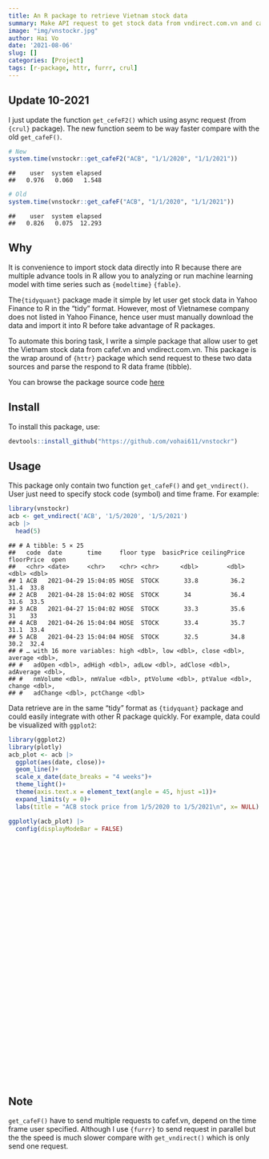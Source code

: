 ```yaml
---
title: An R package to retrieve Vietnam stock data
summary: Make API request to get stock data from vndirect.com.vn and cafef.vn
image: "img/vnstockr.jpg"
author: Hai Vo
date: '2021-08-06'
slug: []
categories: [Project]
tags: [r-package, httr, furrr, crul]
---
```


<script src="{{< blogdown/postref >}}index_files/htmlwidgets/htmlwidgets.js"></script>
<script src="{{< blogdown/postref >}}index_files/plotly-binding/plotly.js"></script>
<script src="{{< blogdown/postref >}}index_files/typedarray/typedarray.min.js"></script>
<script src="{{< blogdown/postref >}}index_files/jquery/jquery.min.js"></script>
<link href="{{< blogdown/postref >}}index_files/crosstalk/css/crosstalk.css" rel="stylesheet" />
<script src="{{< blogdown/postref >}}index_files/crosstalk/js/crosstalk.min.js"></script>
<link href="{{< blogdown/postref >}}index_files/plotly-htmlwidgets-css/plotly-htmlwidgets.css" rel="stylesheet" />
<script src="{{< blogdown/postref >}}index_files/plotly-main/plotly-latest.min.js"></script>

## Update 10-2021

I just update the function `get_cefeF2()` which using async request (from `{crul}` package). The new function seem to be way faster compare with the old `get_cafeF()`.

``` r
# New
system.time(vnstockr::get_cafeF2("ACB", "1/1/2020", "1/1/2021"))
```

    ##    user  system elapsed 
    ##   0.976   0.060   1.548

``` r
# Old
system.time(vnstockr::get_cafeF("ACB", "1/1/2020", "1/1/2021"))
```

    ##    user  system elapsed 
    ##   0.826   0.075  12.293

## Why

It is convenience to import stock data directly into R because there are multiple advance tools in R allow you to analyzing or run machine learning model with time series such as `{modeltime}` `{fable}`.

The`{tidyquant}` package made it simple by let user get stock data in Yahoo Finance to R in the “tidy” format. However, most of Vietnamese company does not listed in Yahoo Finance, hence user must manually download the data and import it into R before take advantage of R packages.

To automate this boring task, I write a simple package that allow user to get the Vietnam stock data from cafef.vn and vndirect.com.vn. This package is the wrap around of `{httr}` package which send request to these two data sources and parse the respond to R data frame (tibble).

You can browse the package source code [here](https://github.com/vohai611/vnstockr)

## Install

To install this package, use:

``` r
devtools::install_github("https://github.com/vohai611/vnstockr")
```

## Usage

This package only contain two function `get_cafeF()` and `get_vndirect()`. User just need to specify stock code (symbol) and time frame. For example:

``` r
library(vnstockr)
acb <- get_vndirect('ACB', '1/5/2020', '1/5/2021')
acb |>
  head(5) 
```

    ## # A tibble: 5 × 25
    ##   code  date       time     floor type  basicPrice ceilingPrice floorPrice  open
    ##   <chr> <date>     <chr>    <chr> <chr>      <dbl>        <dbl>      <dbl> <dbl>
    ## 1 ACB   2021-04-29 15:04:05 HOSE  STOCK       33.8         36.2       31.4  33.8
    ## 2 ACB   2021-04-28 15:04:02 HOSE  STOCK       34           36.4       31.6  33.5
    ## 3 ACB   2021-04-27 15:04:02 HOSE  STOCK       33.3         35.6       31    33  
    ## 4 ACB   2021-04-26 15:04:04 HOSE  STOCK       33.4         35.7       31.1  33.4
    ## 5 ACB   2021-04-23 15:04:04 HOSE  STOCK       32.5         34.8       30.2  32.4
    ## # … with 16 more variables: high <dbl>, low <dbl>, close <dbl>, average <dbl>,
    ## #   adOpen <dbl>, adHigh <dbl>, adLow <dbl>, adClose <dbl>, adAverage <dbl>,
    ## #   nmVolume <dbl>, nmValue <dbl>, ptVolume <dbl>, ptValue <dbl>, change <dbl>,
    ## #   adChange <dbl>, pctChange <dbl>

Data retrieve are in the same “tidy” format as `{tidyquant}` package and could easily integrate with other R package quickly. For example, data could be visualized with `ggplot2`:

``` r
library(ggplot2)
library(plotly)
acb_plot <- acb |>
  ggplot(aes(date, close))+
  geom_line()+
  scale_x_date(date_breaks = "4 weeks")+
  theme_light()+
  theme(axis.text.x = element_text(angle = 45, hjust =1))+
  expand_limits(y = 0)+
  labs(title = "ACB stock price from 1/5/2020 to 1/5/2021\n", x= NULL)

ggplotly(acb_plot) |>
  config(displayModeBar = FALSE)
```

<div id="htmlwidget-1" style="width:672px;height:480px;" class="plotly html-widget"></div>
<script type="application/json" data-for="htmlwidget-1">{"x":{"data":[{"x":[18386,18387,18388,18389,18390,18393,18394,18395,18396,18397,18400,18401,18402,18403,18404,18407,18408,18409,18410,18411,18414,18415,18416,18417,18418,18421,18422,18423,18424,18425,18428,18429,18430,18431,18432,18435,18436,18437,18438,18439,18442,18443,18444,18445,18446,18449,18450,18451,18452,18453,18456,18457,18458,18459,18460,18463,18464,18465,18466,18467,18470,18471,18472,18473,18474,18477,18478,18479,18480,18481,18484,18485,18486,18487,18488,18491,18492,18493,18494,18495,18498,18499,18500,18501,18502,18505,18506,18508,18509,18512,18513,18514,18515,18516,18519,18520,18521,18522,18523,18526,18527,18528,18529,18530,18533,18534,18535,18536,18537,18540,18541,18542,18543,18544,18547,18548,18549,18550,18551,18554,18555,18556,18557,18558,18561,18562,18563,18564,18565,18568,18569,18570,18571,18572,18575,18576,18577,18578,18579,18582,18583,18584,18585,18586,18589,18590,18591,18592,18593,18596,18597,18605,18606,18607,18610,18611,18612,18613,18614,18617,18618,18619,18620,18621,18624,18625,18626,18627,18631,18632,18633,18634,18635,18638,18639,18640,18641,18642,18645,18646,18647,18648,18649,18652,18653,18654,18655,18656,18659,18660,18661,18662,18663,18666,18667,18675,18676,18677,18680,18681,18682,18683,18684,18687,18688,18689,18690,18691,18694,18695,18696,18697,18698,18701,18702,18703,18704,18705,18708,18709,18710,18711,18712,18715,18716,18717,18718,18719,18722,18723,18724,18725,18726,18729,18730,18731,18732,18733,18736,18737,18739,18740,18743,18744,18745,18746],"y":[20.3,20.3,20.8,21.2,21.4,21.7,21.8,21.7,21.4,21.7,21.8,22.2,22.2,22.4,22.4,22.6,23.3,22.8,22.9,22.9,25.1,24.8,25.5,25.3,25.2,25.4,25.5,25.6,24.5,24.5,23.3,23.8,23.7,23.8,24.4,24.1,24,23.8,23.7,23.6,22.9,22.8,23.2,23.1,23,23.6,23.7,23.9,24.3,24,23.9,24,24,24,24.8,24.5,24.6,24.4,24.2,23.2,21.8,22.9,22.2,22.6,22.5,23.2,23.7,24,23.8,23.7,23.8,25.4,25.4,25.5,25.3,25.8,25.6,25.6,20.8,21.2,21,21.1,21.2,21.5,21.4,21.2,21.1,21.2,21.1,20.8,20.6,20.9,20.9,20.8,21.2,21.3,21.2,21.5,21.7,22,22.3,22.5,22.2,22.2,22.6,22.4,22.5,22.5,23,23.6,24,23.4,23.2,23.5,23.3,23.4,24,24.5,24.7,25.3,25.3,25.2,25.6,25.6,24.8,24.4,23.8,23.9,24.1,24.5,25,25.5,24.9,25.1,25.4,25.3,25.4,26.4,26.5,26.2,27.2,27.2,27.2,27.3,27.3,27.3,27.3,27.4,27.2,27.2,27.3,28.55,27.95,28.2,28.2,28,28.25,28.3,28.4,28.95,28.75,28.1,27.3,27.95,27.8,27.7,27.8,28.1,28.65,29.35,29.9,29.9,30.2,30.35,30.1,29.85,29.85,30.25,29.95,27.9,28.3,28.95,28.65,28.1,27.8,27.5,25.6,26.8,26.65,27.35,28.1,28.2,28.5,27.5,28.55,29.4,29.15,31.1,31.6,31.7,31.2,32.4,33.05,33.25,33,33.25,32.4,32.45,31.8,32.05,32.75,33,32.95,33.5,33.45,33.5,33.95,33.8,33.4,33,32.45,32.05,32.45,33,33.3,33.3,33.85,34.65,34.75,34.75,34.4,34.4,34.4,35.15,34.6,34.6,33.85,33.1,33.7,33.6,32.5,33.4,33.3,34,33.8,34.65],"text":["date: 2020-05-04<br />close: 20.30","date: 2020-05-05<br />close: 20.30","date: 2020-05-06<br />close: 20.80","date: 2020-05-07<br />close: 21.20","date: 2020-05-08<br />close: 21.40","date: 2020-05-11<br />close: 21.70","date: 2020-05-12<br />close: 21.80","date: 2020-05-13<br />close: 21.70","date: 2020-05-14<br />close: 21.40","date: 2020-05-15<br />close: 21.70","date: 2020-05-18<br />close: 21.80","date: 2020-05-19<br />close: 22.20","date: 2020-05-20<br />close: 22.20","date: 2020-05-21<br />close: 22.40","date: 2020-05-22<br />close: 22.40","date: 2020-05-25<br />close: 22.60","date: 2020-05-26<br />close: 23.30","date: 2020-05-27<br />close: 22.80","date: 2020-05-28<br />close: 22.90","date: 2020-05-29<br />close: 22.90","date: 2020-06-01<br />close: 25.10","date: 2020-06-02<br />close: 24.80","date: 2020-06-03<br />close: 25.50","date: 2020-06-04<br />close: 25.30","date: 2020-06-05<br />close: 25.20","date: 2020-06-08<br />close: 25.40","date: 2020-06-09<br />close: 25.50","date: 2020-06-10<br />close: 25.60","date: 2020-06-11<br />close: 24.50","date: 2020-06-12<br />close: 24.50","date: 2020-06-15<br />close: 23.30","date: 2020-06-16<br />close: 23.80","date: 2020-06-17<br />close: 23.70","date: 2020-06-18<br />close: 23.80","date: 2020-06-19<br />close: 24.40","date: 2020-06-22<br />close: 24.10","date: 2020-06-23<br />close: 24.00","date: 2020-06-24<br />close: 23.80","date: 2020-06-25<br />close: 23.70","date: 2020-06-26<br />close: 23.60","date: 2020-06-29<br />close: 22.90","date: 2020-06-30<br />close: 22.80","date: 2020-07-01<br />close: 23.20","date: 2020-07-02<br />close: 23.10","date: 2020-07-03<br />close: 23.00","date: 2020-07-06<br />close: 23.60","date: 2020-07-07<br />close: 23.70","date: 2020-07-08<br />close: 23.90","date: 2020-07-09<br />close: 24.30","date: 2020-07-10<br />close: 24.00","date: 2020-07-13<br />close: 23.90","date: 2020-07-14<br />close: 24.00","date: 2020-07-15<br />close: 24.00","date: 2020-07-16<br />close: 24.00","date: 2020-07-17<br />close: 24.80","date: 2020-07-20<br />close: 24.50","date: 2020-07-21<br />close: 24.60","date: 2020-07-22<br />close: 24.40","date: 2020-07-23<br />close: 24.20","date: 2020-07-24<br />close: 23.20","date: 2020-07-27<br />close: 21.80","date: 2020-07-28<br />close: 22.90","date: 2020-07-29<br />close: 22.20","date: 2020-07-30<br />close: 22.60","date: 2020-07-31<br />close: 22.50","date: 2020-08-03<br />close: 23.20","date: 2020-08-04<br />close: 23.70","date: 2020-08-05<br />close: 24.00","date: 2020-08-06<br />close: 23.80","date: 2020-08-07<br />close: 23.70","date: 2020-08-10<br />close: 23.80","date: 2020-08-11<br />close: 25.40","date: 2020-08-12<br />close: 25.40","date: 2020-08-13<br />close: 25.50","date: 2020-08-14<br />close: 25.30","date: 2020-08-17<br />close: 25.80","date: 2020-08-18<br />close: 25.60","date: 2020-08-19<br />close: 25.60","date: 2020-08-20<br />close: 20.80","date: 2020-08-21<br />close: 21.20","date: 2020-08-24<br />close: 21.00","date: 2020-08-25<br />close: 21.10","date: 2020-08-26<br />close: 21.20","date: 2020-08-27<br />close: 21.50","date: 2020-08-28<br />close: 21.40","date: 2020-08-31<br />close: 21.20","date: 2020-09-01<br />close: 21.10","date: 2020-09-03<br />close: 21.20","date: 2020-09-04<br />close: 21.10","date: 2020-09-07<br />close: 20.80","date: 2020-09-08<br />close: 20.60","date: 2020-09-09<br />close: 20.90","date: 2020-09-10<br />close: 20.90","date: 2020-09-11<br />close: 20.80","date: 2020-09-14<br />close: 21.20","date: 2020-09-15<br />close: 21.30","date: 2020-09-16<br />close: 21.20","date: 2020-09-17<br />close: 21.50","date: 2020-09-18<br />close: 21.70","date: 2020-09-21<br />close: 22.00","date: 2020-09-22<br />close: 22.30","date: 2020-09-23<br />close: 22.50","date: 2020-09-24<br />close: 22.20","date: 2020-09-25<br />close: 22.20","date: 2020-09-28<br />close: 22.60","date: 2020-09-29<br />close: 22.40","date: 2020-09-30<br />close: 22.50","date: 2020-10-01<br />close: 22.50","date: 2020-10-02<br />close: 23.00","date: 2020-10-05<br />close: 23.60","date: 2020-10-06<br />close: 24.00","date: 2020-10-07<br />close: 23.40","date: 2020-10-08<br />close: 23.20","date: 2020-10-09<br />close: 23.50","date: 2020-10-12<br />close: 23.30","date: 2020-10-13<br />close: 23.40","date: 2020-10-14<br />close: 24.00","date: 2020-10-15<br />close: 24.50","date: 2020-10-16<br />close: 24.70","date: 2020-10-19<br />close: 25.30","date: 2020-10-20<br />close: 25.30","date: 2020-10-21<br />close: 25.20","date: 2020-10-22<br />close: 25.60","date: 2020-10-23<br />close: 25.60","date: 2020-10-26<br />close: 24.80","date: 2020-10-27<br />close: 24.40","date: 2020-10-28<br />close: 23.80","date: 2020-10-29<br />close: 23.90","date: 2020-10-30<br />close: 24.10","date: 2020-11-02<br />close: 24.50","date: 2020-11-03<br />close: 25.00","date: 2020-11-04<br />close: 25.50","date: 2020-11-05<br />close: 24.90","date: 2020-11-06<br />close: 25.10","date: 2020-11-09<br />close: 25.40","date: 2020-11-10<br />close: 25.30","date: 2020-11-11<br />close: 25.40","date: 2020-11-12<br />close: 26.40","date: 2020-11-13<br />close: 26.50","date: 2020-11-16<br />close: 26.20","date: 2020-11-17<br />close: 27.20","date: 2020-11-18<br />close: 27.20","date: 2020-11-19<br />close: 27.20","date: 2020-11-20<br />close: 27.30","date: 2020-11-23<br />close: 27.30","date: 2020-11-24<br />close: 27.30","date: 2020-11-25<br />close: 27.30","date: 2020-11-26<br />close: 27.40","date: 2020-11-27<br />close: 27.20","date: 2020-11-30<br />close: 27.20","date: 2020-12-01<br />close: 27.30","date: 2020-12-09<br />close: 28.55","date: 2020-12-10<br />close: 27.95","date: 2020-12-11<br />close: 28.20","date: 2020-12-14<br />close: 28.20","date: 2020-12-15<br />close: 28.00","date: 2020-12-16<br />close: 28.25","date: 2020-12-17<br />close: 28.30","date: 2020-12-18<br />close: 28.40","date: 2020-12-21<br />close: 28.95","date: 2020-12-22<br />close: 28.75","date: 2020-12-23<br />close: 28.10","date: 2020-12-24<br />close: 27.30","date: 2020-12-25<br />close: 27.95","date: 2020-12-28<br />close: 27.80","date: 2020-12-29<br />close: 27.70","date: 2020-12-30<br />close: 27.80","date: 2020-12-31<br />close: 28.10","date: 2021-01-04<br />close: 28.65","date: 2021-01-05<br />close: 29.35","date: 2021-01-06<br />close: 29.90","date: 2021-01-07<br />close: 29.90","date: 2021-01-08<br />close: 30.20","date: 2021-01-11<br />close: 30.35","date: 2021-01-12<br />close: 30.10","date: 2021-01-13<br />close: 29.85","date: 2021-01-14<br />close: 29.85","date: 2021-01-15<br />close: 30.25","date: 2021-01-18<br />close: 29.95","date: 2021-01-19<br />close: 27.90","date: 2021-01-20<br />close: 28.30","date: 2021-01-21<br />close: 28.95","date: 2021-01-22<br />close: 28.65","date: 2021-01-25<br />close: 28.10","date: 2021-01-26<br />close: 27.80","date: 2021-01-27<br />close: 27.50","date: 2021-01-28<br />close: 25.60","date: 2021-01-29<br />close: 26.80","date: 2021-02-01<br />close: 26.65","date: 2021-02-02<br />close: 27.35","date: 2021-02-03<br />close: 28.10","date: 2021-02-04<br />close: 28.20","date: 2021-02-05<br />close: 28.50","date: 2021-02-08<br />close: 27.50","date: 2021-02-09<br />close: 28.55","date: 2021-02-17<br />close: 29.40","date: 2021-02-18<br />close: 29.15","date: 2021-02-19<br />close: 31.10","date: 2021-02-22<br />close: 31.60","date: 2021-02-23<br />close: 31.70","date: 2021-02-24<br />close: 31.20","date: 2021-02-25<br />close: 32.40","date: 2021-02-26<br />close: 33.05","date: 2021-03-01<br />close: 33.25","date: 2021-03-02<br />close: 33.00","date: 2021-03-03<br />close: 33.25","date: 2021-03-04<br />close: 32.40","date: 2021-03-05<br />close: 32.45","date: 2021-03-08<br />close: 31.80","date: 2021-03-09<br />close: 32.05","date: 2021-03-10<br />close: 32.75","date: 2021-03-11<br />close: 33.00","date: 2021-03-12<br />close: 32.95","date: 2021-03-15<br />close: 33.50","date: 2021-03-16<br />close: 33.45","date: 2021-03-17<br />close: 33.50","date: 2021-03-18<br />close: 33.95","date: 2021-03-19<br />close: 33.80","date: 2021-03-22<br />close: 33.40","date: 2021-03-23<br />close: 33.00","date: 2021-03-24<br />close: 32.45","date: 2021-03-25<br />close: 32.05","date: 2021-03-26<br />close: 32.45","date: 2021-03-29<br />close: 33.00","date: 2021-03-30<br />close: 33.30","date: 2021-03-31<br />close: 33.30","date: 2021-04-01<br />close: 33.85","date: 2021-04-02<br />close: 34.65","date: 2021-04-05<br />close: 34.75","date: 2021-04-06<br />close: 34.75","date: 2021-04-07<br />close: 34.40","date: 2021-04-08<br />close: 34.40","date: 2021-04-09<br />close: 34.40","date: 2021-04-12<br />close: 35.15","date: 2021-04-13<br />close: 34.60","date: 2021-04-14<br />close: 34.60","date: 2021-04-15<br />close: 33.85","date: 2021-04-16<br />close: 33.10","date: 2021-04-19<br />close: 33.70","date: 2021-04-20<br />close: 33.60","date: 2021-04-22<br />close: 32.50","date: 2021-04-23<br />close: 33.40","date: 2021-04-26<br />close: 33.30","date: 2021-04-27<br />close: 34.00","date: 2021-04-28<br />close: 33.80","date: 2021-04-29<br />close: 34.65"],"type":"scatter","mode":"lines","line":{"width":1.88976377952756,"color":"rgba(0,0,0,1)","dash":"solid"},"hoveron":"points","showlegend":false,"xaxis":"x","yaxis":"y","hoverinfo":"text","frame":null},{"visible":false,"showlegend":false,"xaxis":"x","yaxis":"y","hoverinfo":"text","frame":null}],"layout":{"margin":{"t":43.7625570776256,"r":7.30593607305936,"b":45.1930835802123,"l":37.2602739726027},"plot_bgcolor":"rgba(255,255,255,1)","paper_bgcolor":"rgba(255,255,255,1)","font":{"color":"rgba(0,0,0,1)","family":"","size":14.6118721461187},"title":{"text":"ACB stock price from 1/5/2020 to 1/5/2021<br />","font":{"color":"rgba(0,0,0,1)","family":"","size":17.5342465753425},"x":0,"xref":"paper"},"xaxis":{"domain":[0,1],"automargin":true,"type":"linear","autorange":false,"range":[18368,18764],"tickmode":"array","ticktext":["2020-05-11","2020-06-08","2020-07-06","2020-08-03","2020-08-31","2020-09-28","2020-10-26","2020-11-23","2020-12-21","2021-01-18","2021-02-15","2021-03-15","2021-04-12","2021-05-10"],"tickvals":[18393,18421,18449,18477,18505,18533,18561,18589,18617,18645,18673,18701,18729,18757],"categoryorder":"array","categoryarray":["2020-05-11","2020-06-08","2020-07-06","2020-08-03","2020-08-31","2020-09-28","2020-10-26","2020-11-23","2020-12-21","2021-01-18","2021-02-15","2021-03-15","2021-04-12","2021-05-10"],"nticks":null,"ticks":"outside","tickcolor":"rgba(179,179,179,1)","ticklen":3.65296803652968,"tickwidth":0.33208800332088,"showticklabels":true,"tickfont":{"color":"rgba(77,77,77,1)","family":"","size":11.689497716895},"tickangle":-45,"showline":false,"linecolor":null,"linewidth":0,"showgrid":true,"gridcolor":"rgba(222,222,222,1)","gridwidth":0.33208800332088,"zeroline":false,"anchor":"y","title":{"text":"","font":{"color":"rgba(0,0,0,1)","family":"","size":14.6118721461187}},"hoverformat":".2f"},"yaxis":{"domain":[0,1],"automargin":true,"type":"linear","autorange":false,"range":[-1.7575,36.9075],"tickmode":"array","ticktext":["0","10","20","30"],"tickvals":[0,10,20,30],"categoryorder":"array","categoryarray":["0","10","20","30"],"nticks":null,"ticks":"outside","tickcolor":"rgba(179,179,179,1)","ticklen":3.65296803652968,"tickwidth":0.33208800332088,"showticklabels":true,"tickfont":{"color":"rgba(77,77,77,1)","family":"","size":11.689497716895},"tickangle":-0,"showline":false,"linecolor":null,"linewidth":0,"showgrid":true,"gridcolor":"rgba(222,222,222,1)","gridwidth":0.33208800332088,"zeroline":false,"anchor":"x","title":{"text":"close","font":{"color":"rgba(0,0,0,1)","family":"","size":14.6118721461187}},"hoverformat":".2f"},"shapes":[{"type":"rect","fillcolor":"transparent","line":{"color":"rgba(179,179,179,1)","width":0.66417600664176,"linetype":"solid"},"yref":"paper","xref":"paper","x0":0,"x1":1,"y0":0,"y1":1}],"showlegend":false,"legend":{"bgcolor":"rgba(255,255,255,1)","bordercolor":"transparent","borderwidth":1.88976377952756,"font":{"color":"rgba(0,0,0,1)","family":"","size":11.689497716895}},"hovermode":"closest","barmode":"relative"},"config":{"doubleClick":"reset","showSendToCloud":false,"displayModeBar":false},"source":"A","attrs":{"15061238b6b99":{"x":{},"y":{},"type":"scatter"},"150612f5c300b":{"y":{}}},"cur_data":"15061238b6b99","visdat":{"15061238b6b99":["function (y) ","x"],"150612f5c300b":["function (y) ","x"]},"highlight":{"on":"plotly_click","persistent":false,"dynamic":false,"selectize":false,"opacityDim":0.2,"selected":{"opacity":1},"debounce":0},"shinyEvents":["plotly_hover","plotly_click","plotly_selected","plotly_relayout","plotly_brushed","plotly_brushing","plotly_clickannotation","plotly_doubleclick","plotly_deselect","plotly_afterplot","plotly_sunburstclick"],"base_url":"https://plot.ly"},"evals":[],"jsHooks":[]}</script>

## Note

`get_cafeF()` have to send multiple requests to cafef.vn, depend on the time frame user specified. Although I use `{furrr}` to send request in parallel but the the speed is much slower compare with `get_vndirect()` which is only send one request.
